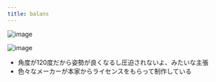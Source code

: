 ```yaml
---
title: balans
---
```


![image](https://gyazo.com/0413c569ac9bd3e4d25a5f567a8eda59/thumb/1000)

![image](https://gyazo.com/36667f6dd50693bfa7279ee2cb71115d/thumb/1000)

* 角度が120度だから姿勢が良くなるし圧迫されないよ、みたいな主張
* 色々なメーカーが本家からライセンスをもらって制作している
